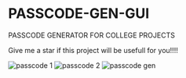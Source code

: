 # PASSCODE-GEN-GUI
PASSCODE GENERATOR FOR COLLEGE PROJECTS

Give me a star if this project will be usefull for you!!!!

![passcode 1](https://user-images.githubusercontent.com/66834895/152778893-6494b686-b69d-4bb4-bed3-13733538e818.jpg)
![passcode 2](https://user-images.githubusercontent.com/66834895/152778902-b532e38c-40a7-49f8-823d-0ab99de4ed72.jpg)
![passcode gen](https://user-images.githubusercontent.com/66834895/152778905-a8e23483-2000-466f-9d5c-c810d9b8e8e9.jpg)

